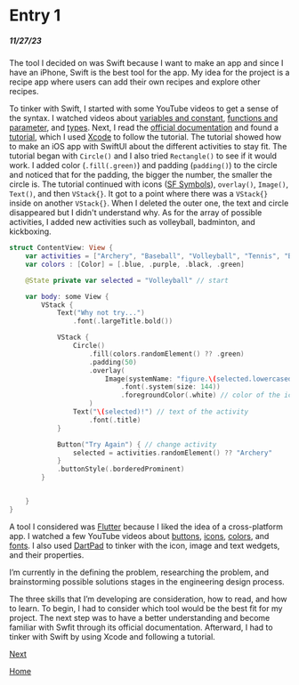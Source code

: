 # Entry 1
##### 11/27/23

The tool I decided on was Swift because I want to make an app and since I have an iPhone, Swift is the best tool for the app. My idea for the project is a recipe app where users can add their own recipes and explore other recipes.

To tinker with Swift, I started with some YouTube videos to get a sense of the syntax. I watched videos about [variables and constant](https://www.youtube.com/watch?v=xKf6iNilRYI&list=PL5PR3UyfTWvfacnfUsvNcxIiKIgidNRoW&index=2&ab_channel=iOSAcademy), [functions and parameter](https://www.youtube.com/watch?v=fffG55Ei1Qc&list=PL5PR3UyfTWvfacnfUsvNcxIiKIgidNRoW&index=4&ab_channel=iOSAcademy), and [types](https://www.youtube.com/watch?v=48v8FH46mQs&list=PL5PR3UyfTWvfacnfUsvNcxIiKIgidNRoW&index=3&ab_channel=iOSAcademy). Next, I read the [official documentation](https://www.swift.org/) and found a  [tutorial](https://www.swift.org/getting-started/swiftui/), which I used [Xcode](https://developer.apple.com/xcode/) to follow the tutorial. The tutorial showed how to make an iOS app with SwiftUI about the different activities to stay fit. The tutorial began with `Circle()` and I also tried `Rectangle()` to see if it would work. I added color (`.fill(.green)`) and padding (`padding()`) to the circle and noticed that for the padding, the bigger the number, the smaller the circle is. The tutorial continued with icons ([SF Symbols](https://developer.apple.com/sf-symbols/)), `overlay()`, `Image()`, `Text()`, and then `VStack{}`. It got to a point where there was a `VStack{}` inside on another `VStack{}`. When I deleted the outer one, the text and circle disappeared but I didn't understand why. As for the array of possible activities, I added new activities such as volleyball, badminton, and kickboxing.

```Swift
struct ContentView: View {
    var activities = ["Archery", "Baseball", "Volleyball", "Tennis", "Badminton", "Bowling", "Kickboxing"] // array activities
    var colors : [Color] = [.blue, .purple, .black, .green]

    @State private var selected = "Volleyball" // start

    var body: some View {
        VStack {
            Text("Why not try...")
                .font(.largeTitle.bold())

            VStack {
                Circle()
                    .fill(colors.randomElement() ?? .green)
                    .padding(50)
                    .overlay(
                        Image(systemName: "figure.\(selected.lowercased())")
                            .font(.system(size: 144))
                            .foregroundColor(.white) // color of the icon
                    )
                Text("\(selected)!") // text of the activity
                    .font(.title)
            }

            Button("Try Again") { // change activity
                selected = activities.randomElement() ?? "Archery"
            }
            .buttonStyle(.borderedProminent)
        }


    }
}
```


A tool I considered was [Flutter](https://docs.flutter.dev/) because I liked the idea of a cross-platform app. I watched a few YouTube videos about [buttons](https://www.youtube.com/watch?v=ABmqtI7ec7E&list=PL4cUxeGkcC9jLYyp2Aoh6hcWuxFDX6PBJ&index=9&ab_channel=NetNinja), [icons](https://www.youtube.com/watch?v=ABmqtI7ec7E&list=PL4cUxeGkcC9jLYyp2Aoh6hcWuxFDX6PBJ&index=9&ab_channel=NetNinja), [colors](https://www.youtube.com/watch?v=km2P_KQJyO0&list=PL4cUxeGkcC9jLYyp2Aoh6hcWuxFDX6PBJ&index=6), and [fonts](https://www.youtube.com/watch?v=km2P_KQJyO0&list=PL4cUxeGkcC9jLYyp2Aoh6hcWuxFDX6PBJ&index=6). I also used [DartPad](https://dartpad.dev/?) to tinker with the icon, image and text wedgets, and their properties.

I’m currently in the defining the problem, researching the problem, and brainstorming possible solutions stages in the engineering design process.

The three skills that I’m developing are consideration, how to read, and how to learn. To begin, I had to consider which tool would be the best fit for my project. The next step was to have a better understanding and become familiar with Swfit through its official documentation. Afterward, I had to tinker with Swift by using Xcode and following a tutorial.

[Next](entry02.md)

[Home](../README.md)
